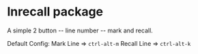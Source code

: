 # lnrecall package

A simple 2 button -- line number -- mark and recall.

Default Config:
	Mark Line => `ctrl-alt-m`
	Recall Line => `ctrl-alt-k`
